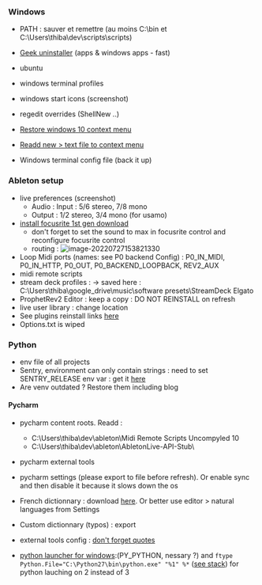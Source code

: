 ### Windows

- PATH : sauver et remettre (au moins C:\bin et C:\Users\thiba\dev\scripts\scripts)
- [Geek uninstaller](https://geekuninstaller.com/download) (apps & windows apps - fast)
- ubuntu
- windows terminal profiles
- windows start icons (screenshot)

- regedit overrides (ShellNew ..)
- [Restore windows 10 context menu](https://allthings.how/how-to-show-more-options-by-default-in-windows-11-file-explorer/#:~:text=If%20you%20ever%20want%20to,key%20and%20restart%20your%20computer.&text=Then%2C%20right%2Dclick%20the%20key,context%20menu%20on%20your%20system.)
- [Readd new > text file to context menu](https://superuser.com/questions/1685353/re-add-create-new-text-file-to-windows-11-context-menu)
- Windows terminal config file (back it up)

### Ableton setup

- live preferences (screenshot)
  - Audio : Input : 5/6 stereo, 7/8 mono
  - Output : 1/2 stereo, 3/4 mono (for usamo)
- [install focusrite 1st gen download](https://downloads.focusrite.com/focusrite/scarlett-1st-gen/scarlett-18i8-1st-gen)
  - don't forget to set the sound to max in focusrite control and reconfigure focusrite control
  - routing : ![image-20220727153821330](https://raw.githubusercontent.com/lebrunthibault/images_bucket/master/img/image-20220727153821330.png?token=AEHIPTMBOA7HBZ7RAPB3GL3C4FAA4)
- Loop Midi ports (names: see P0 backend Config) : P0_IN_MIDI, P0_IN_HTTP, P0_OUT, P0_BACKEND_LOOPBACK, REV2_AUX
- midi remote scripts
- stream deck profiles : -> saved here : C:\Users\thiba\google_drive\music\software presets\StreamDeck Elgato
- ProphetRev2 Editor : keep a copy : DO NOT REINSTALL on refresh
- live user library : change location
- See plugins reinstall links [here](https://docs.google.com/spreadsheets/d/14L4IwBuCZ3-GR_l-DN0vsgq_xhOSW_4kcWa5046AUW8/edit?usp=sharing)
- Options.txt is wiped

### Python

- env file of all projects
- Sentry, environment can only contain strings : need to set SENTRY_RELEASE env var : get it [here](https://sentry.io/organizations/thibaultlebrun/releases/?project=6573865)
- Are venv outdated ? Restore them including blog

#### Pycharm

- pycharm content roots. Readd : 
  - C:\Users\thiba\dev\ableton\Midi Remote Scripts Uncompyled 10
  - C:\Users\thiba\dev\ableton\AbletonLive-API-Stub\
- pycharm external tools
- pycharm settings (please export to file before refresh). Or enable sync and then disable it because it slows down the os
- French dictionnary : download [here](https://intellij-support.jetbrains.com/hc/en-us/community/posts/206844865-Spelling-Use-a-French-dictionary). Or better use editor > natural languages from Settings
- Custom dictionnary (typos) : export
- external tools config : [don't forget quotes](https://github.com/psf/black/issues/1299)



- [python launcher for windows](https://docs.python.org/3/using/windows.html#python-launcher-for-windows):(PY_PYTHON, nessary ?) and `ftype Python.File="C:\Python27\bin\python.exe" "%1" %*` ([see stack](https://stackoverflow.com/questions/8196314/how-do-you-change-file-association-for-py-python-files-in-xp)) for python lauching on 2 instead of 3
